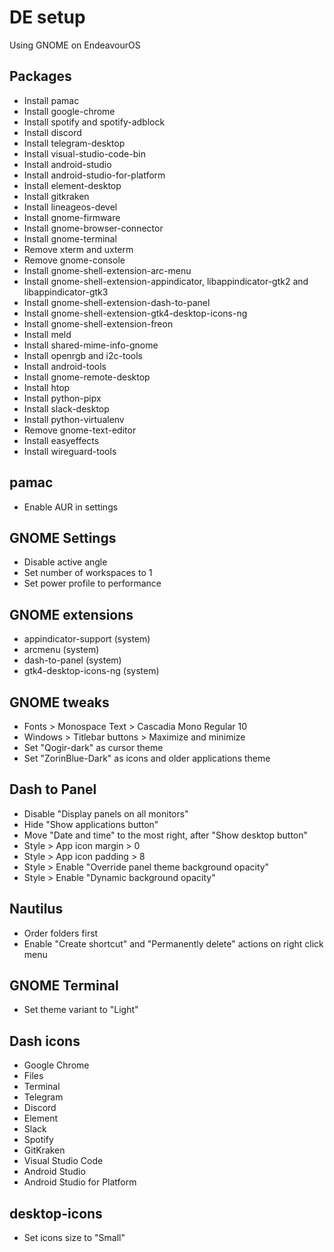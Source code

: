 # DE setup

Using GNOME on EndeavourOS

## Packages

- Install pamac
- Install google-chrome
- Install spotify and spotify-adblock
- Install discord
- Install telegram-desktop
- Install visual-studio-code-bin
- Install android-studio
- Install android-studio-for-platform
- Install element-desktop
- Install gitkraken
- Install lineageos-devel
- Install gnome-firmware
- Install gnome-browser-connector
- Install gnome-terminal
- Remove xterm and uxterm
- Remove gnome-console
- Install gnome-shell-extension-arc-menu
- Install gnome-shell-extension-appindicator, libappindicator-gtk2 and libappindicator-gtk3
- Install gnome-shell-extension-dash-to-panel
- Install gnome-shell-extension-gtk4-desktop-icons-ng
- Install gnome-shell-extension-freon
- Install meld
- Install shared-mime-info-gnome
- Install openrgb and i2c-tools
- Install android-tools
- Install gnome-remote-desktop
- Install htop
- Install python-pipx
- Install slack-desktop
- Install python-virtualenv
- Remove gnome-text-editor
- Install easyeffects
- Install wireguard-tools

## pamac

- Enable AUR in settings

## GNOME Settings

- Disable active angle
- Set number of workspaces to 1
- Set power profile to performance

## GNOME extensions

- appindicator-support (system)
- arcmenu (system)
- dash-to-panel (system)
- gtk4-desktop-icons-ng (system)

## GNOME tweaks

- Fonts > Monospace Text > Cascadia Mono Regular 10
- Windows > Titlebar buttons > Maximize and minimize
- Set "Qogir-dark" as cursor theme
- Set "ZorinBlue-Dark" as icons and older applications theme

## Dash to Panel

- Disable "Display panels on all monitors"
- Hide "Show applications button"
- Move "Date and time" to the most right, after "Show desktop button"
- Style > App icon margin > 0
- Style > App icon padding > 8
- Style > Enable "Override panel theme background opacity"
- Style > Enable "Dynamic background opacity"

## Nautilus

- Order folders first
- Enable "Create shortcut" and "Permanently delete" actions on right click menu

## GNOME Terminal

- Set theme variant to "Light"

## Dash icons

- Google Chrome
- Files
- Terminal
- Telegram
- Discord
- Element
- Slack
- Spotify
- GitKraken
- Visual Studio Code
- Android Studio
- Android Studio for Platform

## desktop-icons

- Set icons size to "Small"

